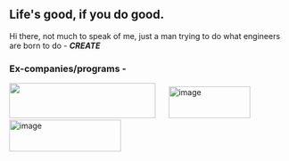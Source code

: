 ## Life's good, if you do good.

Hi there, not much to speak of me, just a man trying to do what engineers are born to do - _**CREATE**_

### Ex-companies/programs - 
<p>
  <img src="https://github.com/user-attachments/assets/cc5e9b99-f789-423f-8186-29ef47f917aa"  width="262" height="63" style="margin-right:20px;"/>
  <img width="146" height="57" alt="image" src="https://github.com/user-attachments/assets/a68a4dca-b227-4c9e-8c0b-a48d3f5fa0a8" style="margin-right:20px;"/>
  <img width="200" height="57" alt="image" src="https://github.com/user-attachments/assets/1189df47-7be1-4ee1-b0a1-e4d36a81a038" />
</p>
